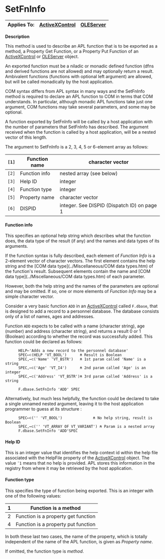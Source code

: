 




<h1 class="heading"><span class="name">SetFnInfo</span></h1>

| Applies To: | [ActiveXControl](../a-z/activexcontrol.md) | [OLEServer](../a-z/oleserver.md) |
| --- | --- | ---  |


**Description**


This method is used to describe an APL function that is to be exported as a method, a Property Get Function, or a Property Put Function of an [ActiveXControl](../a-z/activexcontrol.md) or [OLEServer](../a-z/oleserver.md) object.



An exported function must be a niladic or monadic defined function (dfns and derived functions are not allowed) and may optionally return a result. Ambivalent functions (functions with optional left argument) are allowed, but will be called monadically by the host application.


COM syntax differs from APL syntax in many ways and the SetFnInfo method is required to declare an APL function to COM in terms that COM understands. In particular, although monadic APL functions take just one argument, COM functions may take several parameters, and some may be optional.


A function exported by SetFnInfo will be called by a host application with the number of parameters that SetFnInfo has described. The argument received when the function is called by a host application, will be a nested vector of this length.



The argument to SetFnInfo is a 2, 3, 4, 5 or 6-element array as follows:


| `[1]` | Function name | character vector |
| --- | --- | ---  |
| `[2]` | Function info | nested array (see below) |
| `[3]` | Help ID | integer |
| `[4]` | Function type | integer |
| `[5]` | Property name | character vector |
| `[6]` | DISPID | integer. See DISPID (Dispatch ID) on page 1 |


#### Function info


This specifies an optional help string which describes what the function does, the data type of the result (if any) and the names and data types of its arguments.


If the function syntax is fully described, each element of *Function Info* is a 2-element vector of character vectors. The first element contains the help string and the [COM data type](../Miscellaneous/COM data types.htm) of the function's result. Subsequent elements contain the name and [COM data type](../Miscellaneous/COM data types.htm) of each parameter.


However, both the help string and the names of the parameters are optional and may be omitted. If so, one or more elements of *Function Info* may be a simple character vector.


Consider a very basic function `ADD` in an [ActiveXControl](../a-z/activexcontrol.md) called `F.dbase`, that is designed to add a record to a personnel database. The database consists only of a list of names, ages and addresses.


Function `ADD` expects to be called with a name (character string), age (number) and address (character string), and returns a result 0 or 1 (Boolean) according to whether the record was successfully added. This function could be declared as follows:
```apl
      HELP←'Adds a new record to the personnel database'
      SPEC←⊂(HELP 'VT_BOOL')      ⍝ Result is Boolean     
      SPEC,←⊂('Name' 'VT_BSTR')   ⍝ 1st param called 'Name' is a string   
      SPEC,←⊂('Age' 'VT_I4')      ⍝ 2nd param called 'Age' is an integer  
      SPEC,←⊂('Address' 'VT_BSTR')⍝ 3rd param called 'Address' is a string

      F.dbase.SetFnInfo 'ADD' SPEC
```


Alternatively, but much less helpfully, the function could be declared to take a single unnamed nested argument, leaving it to the host application programmer to guess at its structure :
```apl
      SPEC←⊂('' 'VT_BOOL')              ⍝ No help string, result is Boolean
      SPEC,←⊂('' 'VT_ARRAY OF VT_VARIANT') ⍝ Param is a nested array
      F.dbase.SetFnInfo 'ADD'SPEC
```


#### Help ID


This is an integer value that identifies the help context id within the help file associated with the HelpFile property of the [ActiveXControl](../a-z/activexcontrol.md) object. The value `¯1` means that no help is provided. APL stores this information in the registry from where it may be retrieved by the host application.



#### Function type


This specifies the type of function being exported. This is an integer with one of the following values:


| 1 | Function is a method |
| --- | ---  |
| 2 | Function is a property get function |
| 4 | Function is a property put function |



In both these last two cases, the name of the property, which is totally independent of the name of the APL function, is given as *Property name*.


If omitted, the function type is *method*.


